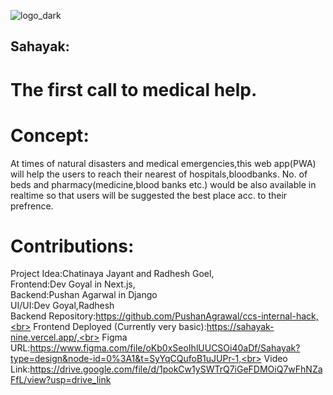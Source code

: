 ![logo_dark](https://github.com/radhesh1/CCS-hack/assets/65810521/add82192-9986-4389-b645-121b5d69c22a)
## Sahayak:
# The first call to medical help.

# Concept:
At times of natural disasters and medical emergencies,this web app(PWA) will help the users to reach their nearest of hospitals,bloodbanks.
No. of beds and pharmacy(medicine,blood banks etc.) would be also available in realtime so that users will be suggested the best place acc. to their prefrence.

# Contributions:
Project Idea:Chatinaya Jayant and Radhesh Goel, <br>
Frontend:Dev Goyal in Next.js,<br>
Backend:Pushan Agarwal in Django<br> 
UI/UI:Dev Goyal,Radhesh<br>
Backend Repository:https://github.com/PushanAgrawal/ccs-internal-hack,<br>
Frontend Deployed (Currently very basic):https://sahayak-nine.vercel.app/,<br>
Figma URL:https://www.figma.com/file/oKb0xSeoIhlUUCSOi40aDf/Sahayak?type=design&node-id=0%3A1&t=SyYqCQufoB1uJUPr-1,<br>
Video Link:https://drive.google.com/file/d/1pokCw1ySWTrQ7iGeFDMOiQ7wFhNZaFfL/view?usp=drive_link
